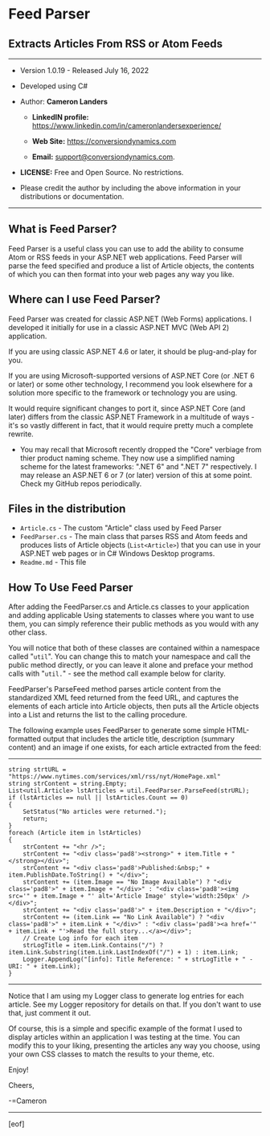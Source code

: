 
# Feed Parser   
## Extracts Articles From RSS or Atom Feeds 
--------------------------------------------------------------
- Version 1.0.19 - Released July 16, 2022

- Developed using C#

- Author: **Cameron Landers**

    - __LinkedIN profile:__ https://www.linkedin.com/in/cameronlandersexperience/
 
    - __Web Site:__ https://conversiondynamics.com

    - __Email:__ support@conversiondynamics.com.

- __LICENSE:__  Free and Open Source. No restrictions. 

- Please credit the author by including the above information in your distributions or documentation.

--------------------------------------------------------------
  
## What is Feed Parser?
Feed Parser is a useful class you can use to add the ability to consume Atom or RSS feeds in your ASP.NET web applications. Feed Parser will parse the feed specified and produce a list of Article objects, the contents of which you can then format into your web pages any way you like.  

## Where can I use Feed Parser?

Feed Parser was created for classic ASP.NET (Web Forms) applications. I developed it initially for use in a classic ASP.NET MVC (Web API 2) application. 

If you are using classic ASP.NET 4.6 or later, it should be plug-and-play for you. 

If you are using Microsoft-supported versions of ASP.NET Core (or .NET 6 or later) or some other technology, I recommend you look elsewhere for a solution more specific to the framework or technology you are using. 

It would require significant changes to port it, since ASP.NET Core (and later) differs from the classic ASP.NET Framework in a multitude of ways - it's so vastly different in fact, that it would require pretty much a complete rewrite. 

- You may recall that Microsoft recently dropped the "Core" verbiage from thier product naming scheme. They now use a simplified naming scheme for the latest frameworks: ".NET 6" and ".NET 7" respectively. I may release an ASP.NET 6 or 7 (or later) version of this at some point. Check my GitHub repos periodically.

## Files in the distribution 
- `Article.cs` - The custom "Article" class used by Feed Parser
- `FeedParser.cs` - The main class that parses RSS and Atom feeds and produces lists of Article objects (`List<Article>`) that you can use in your ASP.NET web pages or in C# Windows Desktop programs. 
- `Readme.md` - This file
 
## How To Use Feed Parser

After adding the FeedParser.cs and Article.cs classes to your application and adding applicable Using statements to classes where you want to use them, you can simply reference their public methods as you would with any other class.

You will notice that both of these classes are contained within a namespace called "`util`". You can change this to match your namespace and call the public method directly, or you can leave it alone and preface your method calls with "`util.`" - see the method call example below for clarity.

FeedParser's ParseFeed method parses article content from the standardized XML feed returned from the feed URL, and captures the elements of each article into Article objects, then puts all the Article objects into a List<T> and returns the list to the calling procedure. 

The following example uses FeedParser to generate some simple HTML-formatted output that includes the article title, description (summary content) and an image if one exists, for each article extracted from the feed:

--------------------------------------------------------------

    string strtURL = "https://www.nytimes.com/services/xml/rss/nyt/HomePage.xml" 
    string strContent = string.Empty;
    List<util.Article> lstArticles = util.FeedParser.ParseFeed(strURL);
    if (lstArticles == null || lstArticles.Count == 0)
    {
        SetStatus("No articles were returned.");
        return;
    }
    foreach (Article item in lstArticles)
    {
        strContent += "<hr />";
        strContent += "<div class='pad8'><strong>" + item.Title + "</strong></div>";
        strContent += "<div class='pad8'>Published:&nbsp;" + item.PublishDate.ToString() + "</div>";
        strContent += (item.Image == "No Image Available") ? "<div class='pad8'>" + item.Image + "</div>" : "<div class='pad8'><img src='" + item.Image + "' alt='Article Image' style='width:250px' /></div>";
        strContent += "<div class='pad8'>" + item.Description + "</div>";
        strContent += (item.Link == "No Link Available") ? "<div class='pad8'>" + item.Link + "</div>" : "<div class='pad8'><a href='" + item.Link + "'>Read the full story...</a></div>";
        // Create Log info for each item
        strLogTitle = item.Link.Contains("/") ? item.Link.Substring(item.Link.LastIndexOf("/") + 1) : item.Link;
        Logger.AppendLog("[info]: Title Reference: " + strLogTitle + " - URI: " + item.Link);
    }

--------------------------------------------------------------

Notice that I am using my Logger class to generate log entries for each article. See my Logger repository for details on that. If you don't want to use that, just comment it out.

Of course, this is a simple and specific example of the format I used to display articles within an application I was testing at the time. You can modify this to your liking, presenting the articles any way you choose, using your own CSS classes to match the results to your theme, etc. 

Enjoy!

Cheers,

-=Cameron

--------------------------------------------------------------

[eof]  

  